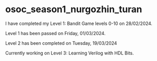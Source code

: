# osoc_season1_nurgozhin_turan

I have completed my Level 1: Bandit Game levels 0-10 on 28/02/2024. 

Level 1 has been passed on Friday, 01/03/2024. 

Level 2 has been completed on Tuesday, 19/03/2024

Currently working on Level 3: Learning Verilog with HDL Bits.
